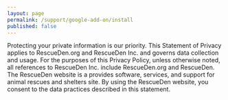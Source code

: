 ```yaml
---
layout: page
permalink: /support/google-add-on/install
published: false
---
```


Protecting your private information is our priority. This Statement of Privacy applies to RescueDen.org and RescueDen Inc. and governs data collection and usage. For the purposes of this Privacy Policy, unless otherwise noted, all references to RescueDen Inc. include RescueDen.org and RescueDen. The RescueDen website is a provides software, services, and support for animal rescues and shelters site. By using the RescueDen website, you consent to the data practices described in this statement. 
  